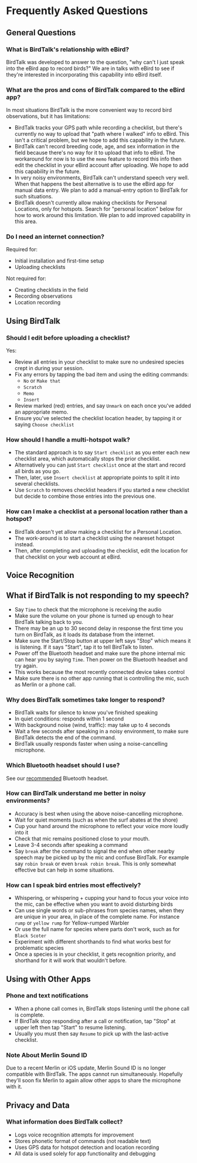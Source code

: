 # Frequently Asked Questions

## General Questions

### What is BirdTalk's relationship with eBird?

BirdTalk was developed to answer to the question, "why can't I just speak into the eBird app to record birds?"  We are in talks with eBird to see if they're interested in incorporating this capability into eBird itself.

### What are the pros and cons of BirdTalk compared to the eBird app?

In most situations BirdTalk is the more convenient way to record bird observations, but it has limitations:

- BirdTalk tracks your GPS path while recording a checklist, but there's currently no way to upload that "path where I walked" info to eBird.  This isn't a critical problem, but we hope to add this capability in the future.
- BirdTalk can't record breeding code, age, and sex information in the field because there's no way for it to upload that info to eBird.  The workaround for now is to use the `memo` feature to record this info then edit the checklist in your eBird account after uploading.  We hope to add this capability in the future.
- In very noisy environments, BirdTalk can't understand speech very well.  When that happens the best alternative is to use the eBird app for manual data entry.  We plan to add a manual-entry option to BirdTalk for such situations.
- BirdTalk doesn't currently allow making checklists for Personal Locations, only for hotspots.  Search for "personal location" below for how to work around this limitation.  We plan to add improved capability in this area.

### Do I need an internet connection?

Required for:

- Initial installation and first-time setup
- Uploading checklists

Not required for:

- Creating checklists in the field
- Recording observations
- Location recording

## Using BirdTalk

### Should I edit before uploading a checklist?

Yes:

- Review all entries in your checklist to make sure no undesired species crept in during your session.
- Fix any errors by tapping the bad item and using the editing commands:
    - `No` or `Make that`
    - `Scratch`
    - `Memo`
    - `Insert`
- Review marked (red) entries, and say `Unmark` on each once you've added an appropriate memo.
- Ensure you've selected the checklist location header, by tapping it or saying `Choose checklist`

### How should I handle a multi-hotspot walk?

- The standard approach is to say `Start checklist` as you enter each new checklist area, which automatically stops the prior checklist.
- Alternatively you can just `Start checklist` once at the start and record all birds as you go.
- Then, later, use `Insert checklist` at appropriate points to split it into several checklists.
- Use `Scratch` to removes checklist headers if you started a new checklist but decide to combine those entries into the previous one.

### How can I make a checklist at a personal location rather than a hotspot?

- BirdTalk doesn't yet allow making a checklist for a Personal Location.
- The work-around is to start a checklist using the neareset hotspot instead.
- Then, after completing and uploading the checklist, edit the location for that checklist on your web account at eBird.


## Voice Recognition

## What if BirdTalk is not responding to my speech?

- Say `Time` to check that the microphone is receiving the audio
- Make sure the volume on your phone is turned up enough to hear BirdTalk talking back to you.
- There may be an up to 30 second delay in response the first time you turn on BirdTalk, as it loads its database from the internet.
- Make sure the Start/Stop button at upper left says "Stop" which means it is listening.  If it says "Start", tap it to tell BirdTalk to listen.
- Power off the Bluetooth headset and make sure the phone internal mic can hear you by saying `Time`.  Then power on the Bluetooth headset and try again.
- This works because the most recently connected device takes control
- Make sure there is no other app running that is controlling the mic, such as Merlin or a phone call.

### Why does BirdTalk sometimes take longer to respond?

- BirdTalk waits for silence to know you've finished speaking
- In quiet conditions: responds within 1 second
- With background noise (wind, traffic): may take up to 4 seconds
- Wait a few seconds after speaking in a noisy environment, to make sure BirdTalk detects the end of the command. 
- BirdTalk usually responds faster when using a noise-cancelling microphone.

### Which Bluetooth headset should I use?

See our [recommended](installation/requirements-and-setup.md/#requirements) Bluetooth headset.


### How can BirdTalk understand me better in noisy environments?

- Accuracy is best when using the above noise-cancelling microphone.
- Wait for quiet moments (such as when the surf abates at the shore)
- Cup your hand around the microphone to reflect your voice more loudly into it
- Check that mic remains positioned close to your mouth.
- Leave 3-4 seconds after speaking a command
- Say `break` after the command to signal the end when other nearby speech may be picked up by the mic and confuse BirdTalk.  For example say `robin break` or even `break robin break`.  This is only somewhat effective but can help in some situations.

### How can I speak bird entries most effectively?

- Whispering, or whispering + cupping your hand to focus your voice into the mic, can be effective when you want to avoid disturbing birds
- Can use single words or sub-phrases from species names, when they are unique in your area, in place of the complete name.  For instance `rump` or `yellow rump` for Yellow-rumped Warbler
- Or use the full name for species where parts don't work, such as for `Black Scoter`
- Experiment with different shorthands to find what works best for problematic species
- Once a species is in your checklist, it gets recognition priority, and shorthand for it will work that wouldn't before.


## Using with Other Apps

### Phone and text notifications

- When a phone call comes in, BirdTalk stops listening until the phone call is complete.
- If BirdTalk stop responding after a call or notification, tap "Stop" at upper left then tap "Start" to resume listening.
- Usually you must then say `Resume` to pick up with the last-active checklist.

### Note About Merlin Sound ID

Due to a recent Merlin or iOS update, Merlin Sound ID is no longer compatible with BirdTalk. The apps cannot run simultaneously.  Hopefully they'll soon fix Merlin to again allow other apps to share the microphone with it.


## Privacy and Data

### What information does BirdTalk collect?

- Logs voice recognition attempts for improvement
- Stores phonetic format of commands (not readable text)
- Uses GPS data for hotspot detection and location recording
- All data is used solely for app functionality and debugging

